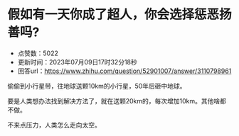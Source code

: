 # 假如有一天你成了超人，你会选择惩恶扬善吗?
- 点赞数：5022
- 更新时间：2023年07月09日17时32分18秒
- 回答url：https://www.zhihu.com/question/52901007/answer/3110798961
<body>
 <p data-pid="4hWvQXO_">偷偷到小行星带，往地球送颗10km的小行星，50年后砸中地球。</p>
 <p data-pid="4oSZGZF3">要是人类想办法找到解决方法了，就在送颗20km的，每次增加10km。其他啥都不做。</p>
 <p data-pid="gsg3lzaq">不来点压力，人类怎么走向太空。</p>
</body>